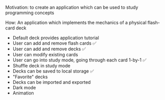 Motivation: to create an application which can be used to study programming concepts

How: An application which implements the mechanics of a physical flash-card deck

- Default deck provides application tutorial
- User can add and remove flash cards ✅
- User can add and remove decks ✅
- User can modify existing cards
- User can go into study mode, going through each card 1-by-1 ✅
- Shuffle deck in study mode
- Decks can be saved to local storage ✅
- "Favorite" decks
- Decks can be imported and exported
- Dark mode
- Animation
